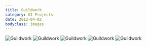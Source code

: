 ```yaml
---
title: Guildwork
category: UI Projects
date: 2012-04-02
bodyclass: images
---
```


<img src="../assets/images/projects/guildwork-01.png" alt="Guildwork" />

<img src="../assets/images/projects/guildwork-02.png" alt="Guildwork" />

<img src="../assets/images/projects/guildwork-03.png" alt="Guildwork" />

<img src="../assets/images/projects/guildwork-04.png" alt="Guildwork" />

<img src="../assets/images/projects/guildwork-05.png" alt="Guildwork" />
